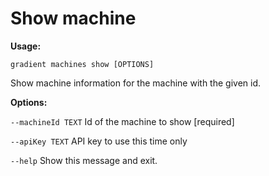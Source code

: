 # Show machine

**Usage:** 

`gradient machines show [OPTIONS]`

  Show machine information for the machine with the given id.

**Options:**

`--machineId TEXT` Id of the machine to show  \[required\]

`--apiKey TEXT` API key to use this time only

`--help` Show this message and exit.


